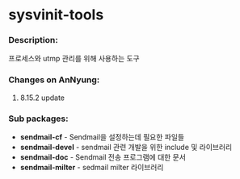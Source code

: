 # sysvinit-tools

### Description:
프로세스와 utmp 관리를 위해 사용하는 도구

### Changes on AnNyung:
1. 8.15.2 update

### Sub packages:
* **sendmail-cf** - Sendmail을 설정하는데 필요한 파일들
* **sendmail-devel** - sendmail 관련 개발을 위한 include 및 라이브러리
* **sendmail-doc** - Sendmail 전송 프로그램에 대한 문서
* **sendmail-milter** - sedmail milter 라이브러리